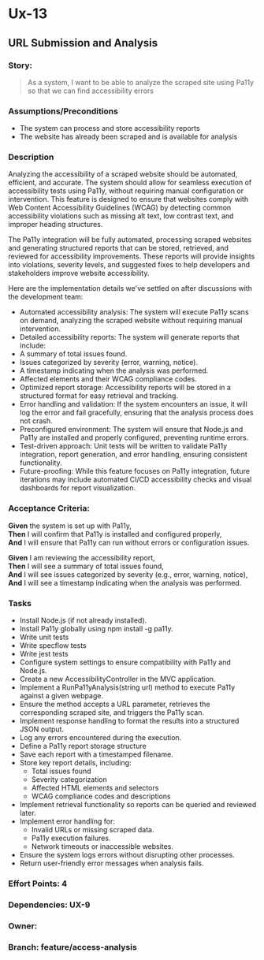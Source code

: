 # Ux-13

## URL Submission and Analysis
### Story: 
> As a system, I want to be able to analyze the scraped site using Pa11y so that we can find accessibility errors

### Assumptions/Preconditions
- The system can process and store accessibility reports
- The website has already been scraped and is available for analysis

### Description
Analyzing the accessibility of a scraped website should be automated, efficient, and accurate. The system should allow for seamless execution of accessibility tests using Pa11y, without requiring manual configuration or intervention. This feature is designed to ensure that websites comply with Web Content Accessibility Guidelines (WCAG) by detecting common accessibility violations such as missing alt text, low contrast text, and improper heading structures.

The Pa11y integration will be fully automated, processing scraped websites and generating structured reports that can be stored, retrieved, and reviewed for accessibility improvements. These reports will provide insights into violations, severity levels, and suggested fixes to help developers and stakeholders improve website accessibility.

Here are the implementation details we've settled on after discussions with the development team:
- Automated accessibility analysis: The system will execute Pa11y scans on demand, analyzing the scraped website without requiring manual intervention.
- Detailed accessibility reports: The system will generate reports that include:
- A summary of total issues found.
- Issues categorized by severity (error, warning, notice).
- A timestamp indicating when the analysis was performed.
- Affected elements and their WCAG compliance codes.
- Optimized report storage: Accessibility reports will be stored in a structured format for easy retrieval and tracking.
- Error handling and validation: If the system encounters an issue, it will log the error and fail gracefully, ensuring that the analysis process does not crash.
- Preconfigured environment: The system will ensure that Node.js and Pa11y are installed and properly configured, preventing runtime errors.
- Test-driven approach: Unit tests will be written to validate Pa11y integration, report generation, and error handling, ensuring consistent functionality.
- Future-proofing: While this feature focuses on Pa11y integration, future iterations may include automated CI/CD accessibility checks and visual dashboards for report visualization.

### Acceptance Criteria:
**Given** the system is set up with Pa11y,   
**Then** I will confirm that Pa11y is installed and configured properly,   
**And** I will ensure that Pa11y can run without errors or configuration issues.   

**Given** I am reviewing the accessibility report,   
**Then** I will see a summary of total issues found,   
**And** I will see issues categorized by severity (e.g.,  error, warning, notice),   
**And** I will see a timestamp indicating when the analysis was performed.   

### Tasks

- Install Node.js (if not already installed).
- Install Pa11y globally using npm install -g pa11y.
- Write unit tests
- Write specflow tests
- Write jest tests
- Configure system settings to ensure compatibility with Pa11y and Node.js.
- Create a new AccessibilityController in the MVC application.
- Implement a RunPa11yAnalysis(string url) method to execute Pa11y against a given webpage.
- Ensure the method accepts a URL parameter, retrieves the corresponding scraped site, and triggers the Pa11y scan.
- Implement response handling to format the results into a structured JSON output.
- Log any errors encountered during the execution.
- Define a Pa11y report storage structure
- Save each report with a timestamped filename.
- Store key report details, including:
    - Total issues found
    - Severity categorization
    - Affected HTML elements and selectors
    - WCAG compliance codes and descriptions
- Implement retrieval functionality so reports can be queried and reviewed later.
- Implement error handling for:
    - Invalid URLs or missing scraped data.
    - Pa11y execution failures.
    - Network timeouts or inaccessible websites.
- Ensure the system logs errors without disrupting other processes.
- Return user-friendly error messages when analysis fails.


### Effort Points: 4
### Dependencies: UX-9
### Owner: 
### Branch: feature/access-analysis